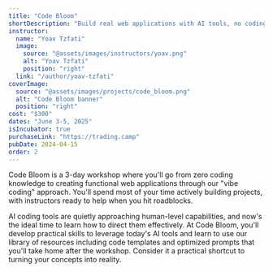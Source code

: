 ```yaml
---
title: "Code Bloom"
shortDescription: "Build real web applications with AI tools, no coding experience required."
instructor:
  name: "Yoav Tzfati"
  image:
    source: "@assets/images/instructors/yoav.png"
    alt: "Yoav Tzfati"
    position: "right"
  link: "/author/yoav-tzfati"
coverImage:
  source: "@assets/images/projects/code_bloom.png"
  alt: "Code Bloom banner"
  position: "right"
cost: "$300"
dates: "June 3-5, 2025"
isIncubator: true
purchaseLink: "https://trading.camp"
pubDate: 2024-04-15
order: 2
---
```


Code Bloom is a 3-day workshop where you'll go from zero coding knowledge to creating functional web applications through our "vibe coding" approach. You'll spend most of your time actively building projects, with instructors ready to help when you hit roadblocks.

AI coding tools are quietly approaching human-level capabilities, and now's the ideal time to learn how to direct them effectively. At Code Bloom, you'll develop practical skills to leverage today's AI tools and learn to use our library of resources including code templates and optimized prompts that you'll take home after the workshop. Consider it a practical shortcut to turning your concepts into reality.
